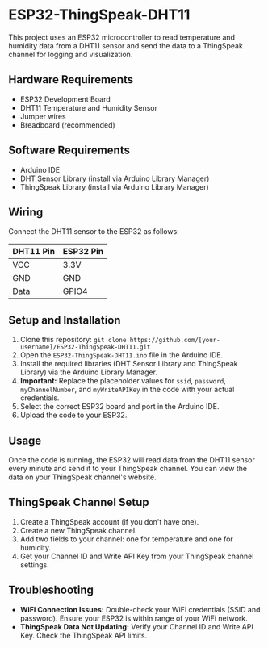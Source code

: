# ESP32-ThingSpeak-DHT11



This project uses an ESP32 microcontroller to read temperature and humidity data from a DHT11 sensor and send the data to a ThingSpeak channel for logging and visualization.

## Hardware Requirements

*   ESP32 Development Board
*   DHT11 Temperature and Humidity Sensor
*   Jumper wires
*   Breadboard (recommended)

## Software Requirements

*   Arduino IDE
*   DHT Sensor Library (install via Arduino Library Manager)
*   ThingSpeak Library (install via Arduino Library Manager)

## Wiring

Connect the DHT11 sensor to the ESP32 as follows:

| DHT11 Pin | ESP32 Pin |
| --------- | --------- |
| VCC       | 3.3V      |
| GND       | GND       |
| Data      | GPIO4     |

## Setup and Installation

1.  Clone this repository: `git clone https://github.com/[your-username]/ESP32-ThingSpeak-DHT11.git`
2.  Open the `ESP32-ThingSpeak-DHT11.ino` file in the Arduino IDE.
3.  Install the required libraries (DHT Sensor Library and ThingSpeak Library) via the Arduino Library Manager.
4.  **Important:** Replace the placeholder values for `ssid`, `password`, `myChannelNumber`, and `myWriteAPIKey` in the code with your actual credentials.
5.  Select the correct ESP32 board and port in the Arduino IDE.
6.  Upload the code to your ESP32.

## Usage

Once the code is running, the ESP32 will read data from the DHT11 sensor every minute and send it to your ThingSpeak channel.  You can view the data on your ThingSpeak channel's website.

## ThingSpeak Channel Setup

1.  Create a ThingSpeak account (if you don't have one).
2.  Create a new ThingSpeak channel.
3.  Add two fields to your channel: one for temperature and one for humidity.
4.  Get your Channel ID and Write API Key from your ThingSpeak channel settings.

## Troubleshooting

*   **WiFi Connection Issues:** Double-check your WiFi credentials (SSID and password). Ensure your ESP32 is within range of your WiFi network.
*   **ThingSpeak Data Not Updating:** Verify your Channel ID and Write API Key. Check the ThingSpeak API limits.

